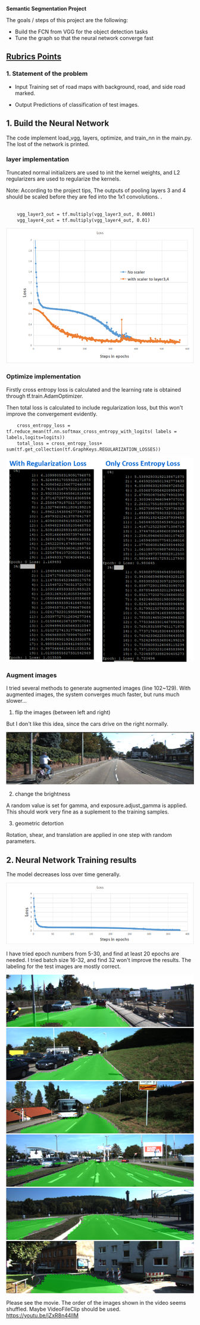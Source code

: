 **Semantic Segmentation Project**



The goals / steps of this project are the following:

* Build the FCN from VGG for the object detection tasks
* Tune the graph so that the neural network converge fast

## [Rubrics Points](https://review.udacity.com/#!/rubrics/989/view) 

### 1. Statement of the problem

* Input
Training set of road maps with background, road, and side road marked.

* Output
Predictions of classification of test images.

## 1. Build the Neural Network
The code implement load_vgg, layers, optimize, and train_nn in the main.py. The lost of the network is printed.

### layer implementation
Truncated normal initializers are used to init the kernel weights, and L2 regularizers are used to regularize the kernels. 

Note:
According to the project tips, The outputs of pooling layers 3 and 4 should be scaled before they are fed into the 1x1 convolutions. . 
```
   
    vgg_layer3_out = tf.multiply(vgg_layer3_out, 0.0001)
    vgg_layer4_out = tf.multiply(vgg_layer4_out, 0.01)
```

![picture alt](report/FasterConvergingFromScaling.png)

### Optimize implementation
Firstly cross entropy loss is calculated and the learning rate is obtained through tf.train.AdamOptimizer.

Then total loss is calculated to include regularization loss, but this won't improve the convergement evidently.
```
    cross_entropy_loss = tf.reduce_mean(tf.nn.softmax_cross_entropy_with_logits( labels = labels,logits=logits))
    total_loss = cross_entropy_loss+ sum(tf.get_collection(tf.GraphKeys.REGULARIZATION_LOSSES))
```

![picture alt](report/LossAndConvergement.png)

### Augment images
I tried several methods to generate augmented images (line 102~129). With augmented images, the system converges much faster, but runs much slower...
1) flip the images (between left and right)

But I don't like this idea, since the cars drive on the right normally.

![picture alt](report/flipimage.png)

2) change the brightness

A random value is set for gamma, and exposure.adjust_gamma is applied.
This should work very fine as a suplement to the training samples.

3) geometric detortion 

Rotation, shear, and translation are applied in one step with random parameters.

## 2. Neural Network Training results
The model decreases loss over time generally.

![picture alt](report/loss.png)

I have tried epoch numbers from 5-30, and find at least 20 epochs are needed.
I tried batch size 16-32, and find 32 won't improve the results.
The labeling for the test images are mostly correct. 

![picture alt](report/um_000010.png)    ![picture alt](report/um_000015.png)
![picture alt](report/um_000032.png)    ![picture alt](report/umm_000058.png)
![picture alt](report/umm_000085.png)    ![picture alt](report/uu_000069.png)

Please see the movie. The order of the images shown in the video seems shuffled. Maybe VideoFileClip should be used.
https://youtu.be/jZxR8n44IlM
 
